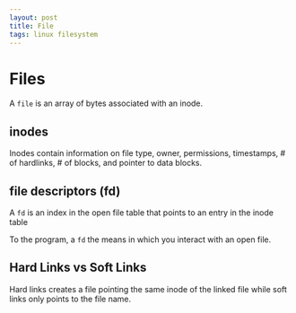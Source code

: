 ```yaml
---
layout: post
title: File
tags: linux filesystem
---
```


# Files

A `file` is an array of bytes associated with an inode.

## inodes

Inodes contain information on file type, owner, permissions, timestamps, # of hardlinks, # of blocks, and pointer to data blocks.

## file descriptors (fd)

A `fd` is an index in the open file table that points to an entry in the inode table

To the program, a `fd` the means in which you interact with an open file.

## Hard Links vs Soft Links

Hard links creates a file pointing the same inode of the linked file while soft links only points to the file name.
